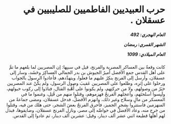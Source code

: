 <h1 dir="rtl">حرب العبيديين الفاطميين للصليبيين في عسقلان  .</h1>

<h5 dir="rtl">العام الهجري:  492

الشهر القمري: رمضان

العام الميلادي: 1099</h5>

<p dir="rtl">كانت وقعةٌ بين العساكر المصرية والفرنج، قيل في سببِها: إن المصريين لما بلغهم ما تمَّ على أهل القدس جمع الأفضل أميرُ الجيوش بن بدر الجمالي العساكِرَ وحَشَد، وسار إلى عسقلان، وأرسل إلى الفرنج ينكِرُ عليهم ما فعلوا، ويتهدَّدهم، فأعادوا الرسولَ بالجواب ورحلوا على إثرِه، وطلعوا على المصريين عَقيبَ وصول الرسول، ولم يكُنْ عند المصريين خبَرٌ من وصولهم، ولا من حركتِهم، ولم يكونوا على أُهْبةِ القتال، فنادَوا إلى ركوب خيولهم، ولَبِسوا أسلحتَهم، وأعجلهم الفرنجُ فهزموهم، وقتلوا منهم من قُتِل، وغنموا ما في المعسكر من مالٍ وسلاح وغير ذلك، وانهزم الأفضلُ، فدخل عسقلان، ومضى جماعةٌ من المنهزمين فاستتروا بشجرِ الجميز، فأحرق الفرنجُ بعضَ الشجر، حتى هلك من فيه، وقتلوا من خرج منه، وعاد الأفضلُ في خواصِّه إلى مصر، ونازل الفرنج عسقلان، وضايقوها، فبذل لهم أهلُها قطيعة اثني عشر ألف دينار، وقيل: عشرين ألف دينار، ثم عادوا إلى القدس.</p></br>
